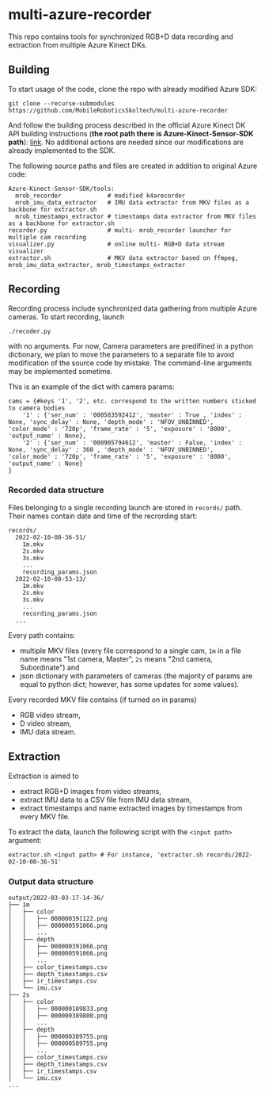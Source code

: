 # multi-azure-recorder
This repo contains tools for synchronized RGB+D data recording and extraction from multiple Azure Kinect DKs.


## Building
To start usage of the code, clone the repo with already modified Azure SDK:
```
git clone --recurse-submodules https://github.com/MobileRoboticsSkoltech/multi-azure-recorder
```

And follow the building process described in the official Azure Kinect DK API building instructions (__the root path there is Azure-Kinect-Sensor-SDK path__): [link](https://github.com/MobileRoboticsSkoltech/Azure-Kinect-Sensor-SDK/blob/e2d43f199956b3b40abd5d3a0d8eb6575699b9ae/docs/building.md). No additional actions are needed since our modifications are already implemented to the SDK. 

The following source paths and files are created in addition to original Azure code:  
```
Azure-Kinect-Sensor-SDK/tools:
  mrob_recorder             # modified k4arecorder
  mrob_imu_data_extractor   # IMU data extractor from MKV files as a backbone for extractor.sh
  mrob_timestamps_extractor # timestamps data extractor from MKV files as a backbone for extractor.sh
recorder.py                 # multi- mrob_recorder launcher for multiple cam recording
visualizer.py               # online multi- RGB+D data stream visualizer
extractor.sh                # MKV data extractor based on ffmpeg, mrob_imu_data_extractor, mrob_timestamps_extractor
```


## Recording
Recording process include synchronized data gathering from multiple Azure cameras. To start recording, launch
```
./recoder.py
```
with no arguments. For now, Camera parameters are predifined in a python dictionary, we plan to move the parameters to a separate file to avoid modification of the source code by mistake. The command-line arguments may be implemented sometime.

This is an example of the dict with camera params:
```
cams = {#keys '1', '2', etc. correspond to the written numbers sticked to camera bodies
    '1' : {'ser_num' : '000583592412', 'master' : True , 'index' : None, 'sync_delay' : None, 'depth_mode' : 'NFOV_UNBINNED', 'color_mode' : '720p', 'frame_rate' : '5', 'exposure' : '8000', 'output_name' : None},
    '2' : {'ser_num' : '000905794612', 'master' : False, 'index' : None, 'sync_delay' : 360 , 'depth_mode' : 'NFOV_UNBINNED', 'color_mode' : '720p', 'frame_rate' : '5', 'exposure' : '8000', 'output_name' : None}
}
```

### Recorded data structure
Files belonging to a single recording launch are stored in `records/` path. Their names contain date and time of the recrording start:
```
records/
  2022-02-10-08-36-51/
    1m.mkv
    2s.mkv
    3s.mkv
    ...
    recording_params.json
  2022-02-10-08-53-13/
    1m.mkv
    2s.mkv
    3s.mkv
    ...
    recording_params.json
  ...
```
Every path contains:
- multiple MKV files (every file correspond to a single cam, `1m` in a file name means "1st camera, Master", `2s` means "2nd camera, Subordinate") and 
- json dictionary with parameters of cameras (the majority of params are equal to python dict; however, has some updates for some values).  

Every recorded MKV file contains (if turned on in params)
- RGB video stream,
- D video stream,
- IMU data stream.

## Extraction
Extraction is aimed to
- extract RGB+D images from video streams,
- extract IMU data to a CSV file from IMU data stream,
- extract timestamps and name extracted images by timestamps
from every MKV file.

To extract the data, launch the following script with the `<input path>` argument:
```
extractor.sh <input path> # For instance, 'extractor.sh records/2022-02-10-08-36-51'
```

### Output data structure
```
output/2022-03-03-17-14-36/
├── 1m
│   ├── color
│   │   ├── 000000391122.png
│   │   ├── 000000591066.png
│   │   ...
│   ├── depth
│   │   ├── 000000391066.png
│   │   ├── 000000591066.png
│   │   ...
│   ├── color_timestamps.csv
│   ├── depth_timestamps.csv
│   ├── ir_timestamps.csv
│   └── imu.csv
├── 2s
│   ├── color
│   │   ├── 000000189833.png
│   │   ├── 000000389800.png
│   │   ...
│   ├── depth
│   │   ├── 000000389755.png
│   │   ├── 000000589755.png
│   │   ...
│   ├── color_timestamps.csv
│   ├── depth_timestamps.csv
│   ├── ir_timestamps.csv
│   └── imu.csv
...
```
